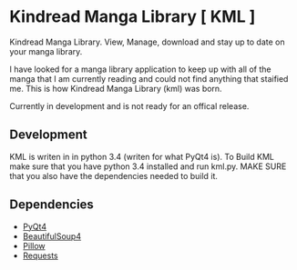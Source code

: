 # Kindread Manga Library [ KML ]
Kindread Manga Library. View, Manage, download and stay up to date on your manga library.

I have looked for a manga library application to keep up with all of the manga that I am currently reading and could not find anything
that staified me. This is how Kindread Manga Library (kml) was born.

Currently in development and is not ready for an offical release.

## Development
KML is writen in in python 3.4 (writen for what PyQt4 is). To Build KML make sure that you have python 3.4 installed and run kml.py.
MAKE SURE that you also have the dependencies needed to build it.

## Dependencies
- [PyQt4](https://pypi.python.org/pypi/PyQt4)
- [BeautifulSoup4](https://pypi.python.org/pypi/beautifulsoup4)
- [Pillow](https://pypi.python.org/pypi/Pillow)
- [Requests](https://pypi.python.org/pypi/requests)
